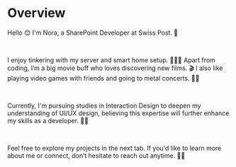 # Overview

Hello 😊 I'm Nora, a SharePoint Developer at Swiss Post. 📯

&nbsp;

I enjoy tinkering with my server and smart home setup. 👩🏼‍💻 Apart from coding, I’m a big movie buff who loves discovering new films. 🎬
I also like playing video games with friends and going to metal concerts. 🤘🏻

&nbsp;

Currently, I'm pursuing studies in Interaction Design to deepen my understanding of UI/UX design, believing this expertise will further enhance my skills as a developer. 💪🏼

&nbsp;

Feel free to explore my projects in the next tab. If you'd like to learn more about me or connect, don’t hesitate to reach out anytime. 👋🏻
